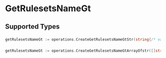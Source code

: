 # GetRulesetsNameGt


## Supported Types

### 

```go
getRulesetsNameGt := operations.CreateGetRulesetsNameGtStr(string{/* values here */})
```

### 

```go
getRulesetsNameGt := operations.CreateGetRulesetsNameGtArrayOfstr([]string{/* values here */})
```

